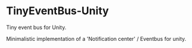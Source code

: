 # TinyEventBus-Unity
Tiny event bus for Unity.

Minimalistic implementation of a 'Notification center' / Eventbus for unity.
